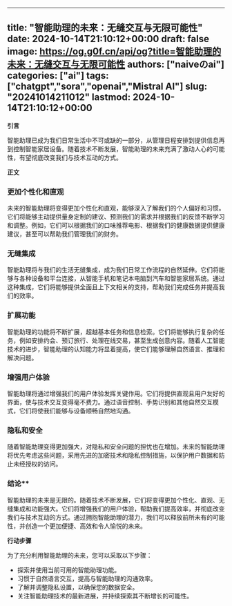 
---
title: "智能助理的未来：无缝交互与无限可能性"
date: 2024-10-14T21:10:12+00:00
draft: false
image: https://og.g0f.cn/api/og?title=智能助理的未来：无缝交互与无限可能性
authors: ["naiveのai"]
categories: ["ai"]
tags: ["chatgpt","sora","openai","Mistral AI"]
slug: "20241014211012"
lastmod: 2024-10-14T21:10:12+00:00
---
**引言**

智能助理已成为我们日常生活中不可或缺的一部分，从管理日程安排到提供信息再到控制智能家居设备。随着技术不断发展，智能助理的未来充满了激动人心的可能性，有望彻底改变我们与技术互动的方式。

**正文**

### 更加个性化和直观

未来的智能助理将变得更加个性化和直观，能够深入了解我们的个人偏好和习惯。它们将能够主动提供量身定制的建议、预测我们的需求并根据我们的反馈不断学习和调整。例如，它们可以根据我们的口味推荐电影、根据我们的健康数据提供健康建议，甚至可以帮助我们管理我们的财务。

### 无缝集成

智能助理将与我们的生活无缝集成，成为我们日常工作流程的自然延伸。它们将能够与各种设备和平台连接，从智能手机和笔记本电脑到汽车和智能家居系统。通过这种集成，它们将能够提供全面且上下文相关的支持，帮助我们完成任务并提高我们的效率。

### 扩展功能

智能助理的功能将不断扩展，超越基本任务和信息检索。它们将能够执行复杂的任务，例如安排约会、预订旅行、处理在线交易，甚至生成创意内容。随着人工智能技术的进步，智能助理的认知能力将显着提高，使它们能够理解自然语言、推理和解决问题。

### 增强用户体验

智能助理将通过增强我们的用户体验发挥关键作用。它们将提供直观且用户友好的界面，使与技术交互变得毫不费力。通过语音控制、手势识别和其他自然交互模式，它们将使我们能够与设备顺畅自然地沟通。

### 隐私和安全

随着智能助理变得更加强大，对隐私和安全问题的担忧也在增加。未来的智能助理将优先考虑这些问题，采用先进的加密技术和隐私控制措施，以保护用户数据和防止未经授权的访问。

### 结论**

智能助理的未来是无限的。随着技术不断发展，它们将变得更加个性化、直观、无缝集成和功能强大。它们将增强我们的用户体验，帮助我们提高效率，并彻底改变我们与技术互动的方式。通过拥抱智能助理的潜力，我们可以释放前所未有的可能性，并创造一个更加便捷、高效和令人愉悦的未来。

**行动步骤**

为了充分利用智能助理的未来，您可以采取以下步骤：

* 探索并使用当前可用的智能助理功能。
* 习惯于自然语言交互，提高与智能助理的沟通效率。
* 了解并调整隐私设置，以确保您的数据安全。
* 关注智能助理技术的最新进展，并持续探索其不断增长的可能性。